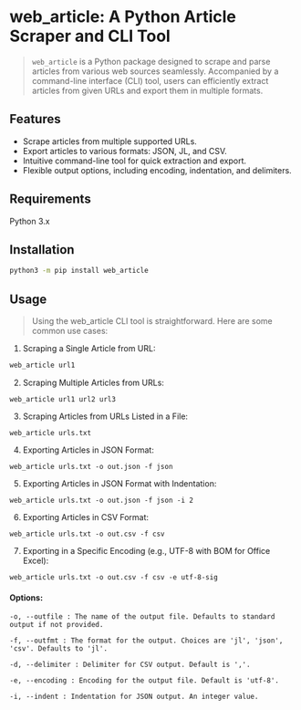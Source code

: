 # web_article: A Python Article Scraper and CLI Tool
> `web_article` is a Python package designed to scrape and parse articles from various web sources seamlessly. Accompanied by a command-line interface (CLI) tool, users can efficiently extract articles from given URLs and export them in multiple formats.

## Features
- Scrape articles from multiple supported URLs.
- Export articles to various formats: JSON, JL, and CSV.
- Intuitive command-line tool for quick extraction and export.
- Flexible output options, including encoding, indentation, and delimiters.

## Requirements
Python 3.x

## Installation
```bash
python3 -m pip install web_article
```

## Usage
> Using the web_article CLI tool is straightforward. Here are some common use cases:

1. Scraping a Single Article from URL:
```bash
web_article url1
```

2. Scraping Multiple Articles from URLs:
```
web_article url1 url2 url3
```

3. Scraping Articles from URLs Listed in a File:
```
web_article urls.txt
```

4. Exporting Articles in JSON Format:
```
web_article urls.txt -o out.json -f json
```

5. Exporting Articles in JSON Format with Indentation:
```
web_article urls.txt -o out.json -f json -i 2
```

6. Exporting Articles in CSV Format:
```
web_article urls.txt -o out.csv -f csv
```

7. Exporting in a Specific Encoding (e.g., UTF-8 with BOM for Office Excel):
```
web_article urls.txt -o out.csv -f csv -e utf-8-sig
```

#### Options:
```
-o, --outfile : The name of the output file. Defaults to standard output if not provided.

-f, --outfmt : The format for the output. Choices are 'jl', 'json', 'csv'. Defaults to 'jl'.

-d, --delimiter : Delimiter for CSV output. Default is ','.

-e, --encoding : Encoding for the output file. Default is 'utf-8'.

-i, --indent : Indentation for JSON output. An integer value.
```
